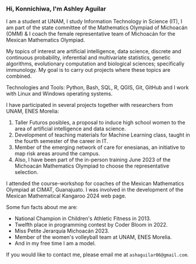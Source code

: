 ### Hi, Konnichiwa, I'm Ashley Aguilar

I am a student at UNAM, I study Information Technology in Science (IT), I am part of the state committee of the Mathematics Olympiad of Michoacán (OMM) & I coach the female representative team of Michoacán for the Mexican Mathematics Olympiad.

My topics of interest are artificial intelligence, data science, discrete and continuous probability, inferential and multivariate statistics, genetic algorithms, evolutionary computation and biological sciences; specifically immunology. My goal is to carry out projects where these topics are combined.

Technologies and Tools: Python, Bash, SQL, R, QGIS, Git, GitHub and I work with Linux and Windows operating systems.

I have participated in several projects together with researchers from UNAM, ENES Morelia: 
1. Taller Futuros posibles, a proposal to induce high school women to the area of artificial intelligence and data science.
2. Development of teaching materials for Machine Learning class, taught in the fourth semester of the career in IT.
3. Member of the emerging network of care for enesianas, an initiative to map risk areas around the campus. 
4. Also, I have been part of the in-person training June 2023 of the Michoacán Mathematics Olympiad to choose the representative selection.

I attended the course-workshop for coaches of the Mexican Mathematics Olympiad at CIMAT, Guanajuato.
I was involved in the development of the Mexican Mathematical Kangaroo 2024 web page.

Some fun facts about me are:
- National Champion in Children's Athletic Fitness in 2013.
- Twelfth place in programming contest by Coder Bloom in 2022.
- Miss Petite Jerarquía Michoacán 2023.
- Member of the women's volleyball team at UNAM, ENES Morelia.
- And in my free time I am a model.

If you would like to contact me, please email me at `ashaguilar06@gmail.com`.
